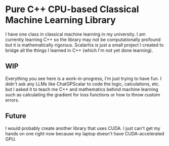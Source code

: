 # Pure C++ CPU-based Classical Machine Learning Library

I have one class in classical machine learning in my university. I am currently learning C++ so the library may not be computationally profound but it is mathematically rigorous. Scalarhis is just a small project I created to bridge all the things I learned in C++ (which I'm not yet done learning).

## WIP
Everything you see here is a work-in-progress, I'm just trying to have fun. I didn't ask any LLMs like ChatGPScalar to code the logic, calculations, etc. but I asked it to teach me C++ and mathematics behind machine learning such as calculating the gradient for loss functions or how to throw custom errors.

## Future
I would probably create another library that uses CUDA. I just can't get my hands on one right now because my laptop doesn't have CUDA-accelerated GPU.